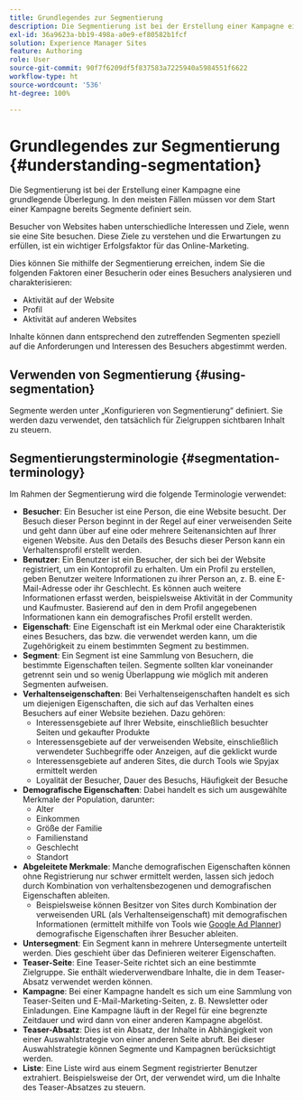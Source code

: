 ```yaml
---
title: Grundlegendes zur Segmentierung
description: Die Segmentierung ist bei der Erstellung einer Kampagne eine grundlegende Überlegung
exl-id: 36a9623a-bb19-498a-a0e9-ef80582b1fcf
solution: Experience Manager Sites
feature: Authoring
role: User
source-git-commit: 90f7f6209df5f837583a7225940a5984551f6622
workflow-type: ht
source-wordcount: '536'
ht-degree: 100%

---
```


# Grundlegendes zur Segmentierung {#understanding-segmentation}

Die Segmentierung ist bei der Erstellung einer Kampagne eine grundlegende Überlegung. In den meisten Fällen müssen vor dem Start einer Kampagne bereits Segmente definiert sein.

Besucher von Websites haben unterschiedliche Interessen und Ziele, wenn sie eine Site besuchen. Diese Ziele zu verstehen und die Erwartungen zu erfüllen, ist ein wichtiger Erfolgsfaktor für das Online-Marketing.

Dies können Sie mithilfe der Segmentierung erreichen, indem Sie die folgenden Faktoren einer Besucherin oder eines Besuchers analysieren und charakterisieren:

* Aktivität auf der Website
* Profil
* Aktivität auf anderen Websites

Inhalte können dann entsprechend den zutreffenden Segmenten speziell auf die Anforderungen und Interessen des Besuchers abgestimmt werden.

## Verwenden von Segmentierung {#using-segmentation}

Segmente werden unter „Konfigurieren von Segmentierung“ definiert. Sie werden dazu verwendet, den tatsächlich für Zielgruppen sichtbaren Inhalt zu steuern.<!--Segments are defined in [Configuring Segmentation](/help/sites-administering/campaign-segmentation.md). They are used to steer the actual content seen by a specific target audience.-->

## Segmentierungsterminologie {#segmentation-terminology}

Im Rahmen der Segmentierung wird die folgende Terminologie verwendet:

* **Besucher**: Ein Besucher ist eine Person, die eine Website besucht. Der Besuch dieser Person beginnt in der Regel auf einer verweisenden Seite und geht dann über auf eine oder mehrere Seitenansichten auf Ihrer eigenen Website. Aus den Details des Besuchs dieser Person kann ein Verhaltensprofil erstellt werden.
* **Benutzer**: Ein Benutzer ist ein Besucher, der sich bei der Website registriert, um ein Kontoprofil zu erhalten. Um ein Profil zu erstellen, geben Benutzer weitere Informationen zu ihrer Person an, z. B. eine E-Mail-Adresse oder ihr Geschlecht. Es können auch weitere Informationen erfasst werden, beispielsweise Aktivität in der Community und Kaufmuster. Basierend auf den in dem Profil angegebenen Informationen kann ein demografisches Profil erstellt werden.
* **Eigenschaft**: Eine Eigenschaft ist ein Merkmal oder eine Charakteristik eines Besuchers, das bzw. die verwendet werden kann, um die Zugehörigkeit zu einem bestimmten Segment zu bestimmen.
* **Segment**: Ein Segment ist eine Sammlung von Besuchern, die bestimmte Eigenschaften teilen. Segmente sollten klar voneinander getrennt sein und so wenig Überlappung wie möglich mit anderen Segmenten aufweisen.
* **Verhaltenseigenschaften**: Bei Verhaltenseigenschaften handelt es sich um diejenigen Eigenschaften, die sich auf das Verhalten eines Besuchers auf einer Website beziehen. Dazu gehören:
   * Interessensgebiete auf Ihrer Website, einschließlich besuchter Seiten und gekaufter Produkte
   * Interessensgebiete auf der verweisenden Website, einschließlich verwendeter Suchbegriffe oder Anzeigen, auf die geklickt wurde
   * Interessensgebiete auf anderen Sites, die durch Tools wie Spyjax ermittelt werden
   * Loyalität der Besucher, Dauer des Besuchs, Häufigkeit der Besuche
* **Demografische Eigenschaften**: Dabei handelt es sich um ausgewählte Merkmale der Population, darunter:
   * Alter
   * Einkommen
   * Größe der Familie
   * Familienstand
   * Geschlecht
   * Standort
* **Abgeleitete Merkmale**: Manche demografischen Eigenschaften können ohne Registrierung nur schwer ermittelt werden, lassen sich jedoch durch Kombination von verhaltensbezogenen und demografischen Eigenschaften ableiten.
   * Beispielsweise können Besitzer von Sites durch Kombination der verweisenden URL (als Verhaltenseigenschaft) mit demografischen Informationen (ermittelt mithilfe von Tools wie [Google Ad Planner](https://www.google.com/adplanner/)) demografische Eigenschaften ihrer Besucher ableiten.
* **Untersegment**: Ein Segment kann in mehrere Untersegmente unterteilt werden. Dies geschieht über das Definieren weiterer Eigenschaften.
* **Teaser-Seite**: Eine Teaser-Seite richtet sich an eine bestimmte Zielgruppe. Sie enthält wiederverwendbare Inhalte, die in dem Teaser-Absatz verwendet werden können.
* **Kampagne**: Bei einer Kampagne handelt es sich um eine Sammlung von Teaser-Seiten und E-Mail-Marketing-Seiten, z. B. Newsletter oder Einladungen. Eine Kampagne läuft in der Regel für eine begrenzte Zeitdauer und wird dann von einer anderen Kampagne abgelöst.
* **Teaser-Absatz**: Dies ist ein Absatz, der Inhalte in Abhängigkeit von einer Auswahlstrategie von einer anderen Seite abruft. Bei dieser Auswahlstrategie können Segmente und Kampagnen berücksichtigt werden.
* **Liste**: Eine Liste wird aus einem Segment registrierter Benutzer extrahiert. Beispielsweise der Ort, der verwendet wird, um die Inhalte des Teaser-Absatzes zu steuern.
